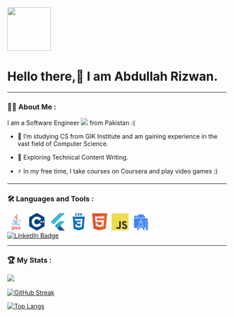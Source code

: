 



<div id="header" align="left">
  <img src="https://media.giphy.com/media/BXjqytvu9bKzCUHdzz/giphy.gif" width="100" height = "100" />
</div>

<h1>
  Hello there,👋 I am Abdullah Rizwan.
  </h1>



---

### :woman_technologist: About Me :

I am a Software Engineer <img src="https://media.giphy.com/media/WUlplcMpOCEmTGBtBW/giphy.gif" width="30"> from Pakistan :(

- :telescope: I’m studying CS from GIK Institute and am gaining experience in the vast field of Computer Science.

- :seedling: Exploring Technical Content Writing.

- :zap: In my free time, I take courses on Coursera and play video games :)

---

### :hammer_and_wrench: Languages and Tools :

<div>
  <img src="https://github.com/devicons/devicon/blob/master/icons/java/java-original-wordmark.svg" title="Java" alt="Java" width="40" height="40"/>&nbsp;
   <img src="https://github.com/devicons/devicon/blob/master/icons/cplusplus/cplusplus-plain.svg" title="C++" alt="C++" width="40" height="40"/>&nbsp;
  <img src="https://github.com/devicons/devicon/blob/master/icons/flutter/flutter-original.svg" title="Flutter" alt="Flutter" width="40" height="40"/>&nbsp;
  <img src="https://github.com/devicons/devicon/blob/master/icons/css3/css3-plain-wordmark.svg"  title="CSS3" alt="CSS" width="40" height="40"/>&nbsp;
  <img src="https://github.com/devicons/devicon/blob/master/icons/html5/html5-original.svg" title="HTML5" alt="HTML" width="40" height="40"/>&nbsp;
  <img src="https://github.com/devicons/devicon/blob/master/icons/javascript/javascript-original.svg" title="JavaScript" alt="JavaScript" width="40" height="40"/>&nbsp;
  <img src="https://github.com/devicons/devicon/blob/master/icons/androidstudio/androidstudio-plain.svg" title="Android Studio"  alt="Android" width="40" height="40"/>&nbsp;
</div>


<div id="badges">
  <a href="https://www.linkedin.com/in/abdullahrizzwan/">
    <img src="https://img.shields.io/badge/LinkedIn-blue?style=for-the-badge&logo=linkedin&logoColor=white" alt="LinkedIn Badge"/>
  </a>
  </div>

---




### 🏆 My Stats :

<a href="https://github.com/abdullahrizwan649/github-profile-trophy"></a>
<a href="https://github.com/abdullahrizwan649/github-profile-trophy">
  <img width=800 src="https://github-profile-trophy.vercel.app/?username=ryo-ma&column=8&theme=gruvbox&no-frame=true"/>
</a>

[![GitHub Streak](http://github-readme-streak-stats.herokuapp.com?user=abdullahrizwan649&theme=dark&background=000000)](https://git.io/streak-stats)

[![Top Langs](https://github-readme-stats.vercel.app/api/top-langs/?username=abdullahrizwan649&layout=compact&theme=vision-friendly-dark)](https://github.com/anuraghazra/github-readme-stats)



<img src="https://komarev.com/ghpvc/?username=abdullahrizwan649&style=flat-square&color=blue" alt=""/>
